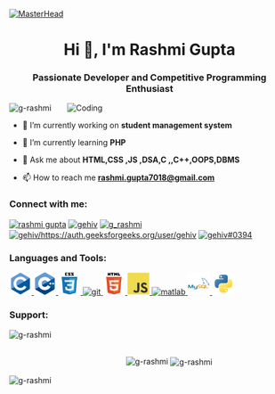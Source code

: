 [![MasterHead](https://media.licdn.com/dms/image/D563DAQFIJGy_J4EvYA/image-scale_191_1128/0/1666883668428?e=1675425600&v=beta&t=q5S0E-n5z-gDvzZPdOvK7oorksu-JESWk3DdbbvU2ss)](https://codegrills.in)

<h1 align="center">Hi 👋, I'm Rashmi Gupta</h1>
<h3 align="center">Passionate Developer and Competitive Programming Enthusiast</h3> 
<img align="right" alt="Coding" width="400" src="https://media2.giphy.com/media/RbDKaczqWovIugyJmW/giphy.gif">

<p align="left"> <img src="https://komarev.com/ghpvc/?username=g-rashmi&label=Profile%20views&color=0e75b6&style=flat" alt="g-rashmi" /> </p>

- 🔭 I’m currently working on **student management system**

- 🌱 I’m currently learning **PHP**

- 💬 Ask me about **HTML,CSS ,JS ,DSA,C ,,C++,OOPS,DBMS**

- 📫 How to reach me **rashmi.gupta7018@gmail.com**

<h3 align="left">Connect with me:</h3>
<p align="left">
<a href="https://linkedin.com/in/rashmi gupta" target="blank"><img align="center" src="https://raw.githubusercontent.com/rahuldkjain/github-profile-readme-generator/master/src/images/icons/Social/linked-in-alt.svg" alt="rashmi gupta" height="30" width="40" /></a>
<a href="https://www.codechef.com/users/gehiv" target="blank"><img align="center" src="https://cdn.jsdelivr.net/npm/simple-icons@3.1.0/icons/codechef.svg" alt="gehiv" height="30" width="40" /></a>
<a href="https://www.leetcode.com/g_rashmi" target="blank"><img align="center" src="https://raw.githubusercontent.com/rahuldkjain/github-profile-readme-generator/master/src/images/icons/Social/leet-code.svg" alt="g_rashmi" height="30" width="40" /> </a>
<a href="https://auth.geeksforgeeks.org/user/gehiv/https://auth.geeksforgeeks.org/user/gehiv" target="blank"><img align="center" src="https://raw.githubusercontent.com/rahuldkjain/github-profile-readme-generator/master/src/images/icons/Social/geeks-for-geeks.svg" alt="gehiv/https://auth.geeksforgeeks.org/user/gehiv" height="30" width="40" /></a>
<a href="https://discord.gg/gehiv#0394" target="blank"><img align="center" src="https://raw.githubusercontent.com/rahuldkjain/github-profile-readme-generator/master/src/images/icons/Social/discord.svg" alt="gehiv#0394" height="30" width="40" /></a>
</p>

<h3 align="left">Languages and Tools:</h3>
<p align="left"> <a href="https://www.cprogramming.com/" target="_blank" rel="noreferrer"> <img src="https://raw.githubusercontent.com/devicons/devicon/master/icons/c/c-original.svg" alt="c" width="40" height="40"/> </a> <a href="https://www.w3schools.com/cpp/" target="_blank" rel="noreferrer"> <img src="https://raw.githubusercontent.com/devicons/devicon/master/icons/cplusplus/cplusplus-original.svg" alt="cplusplus" width="40" height="40"/> </a> <a href="https://www.w3schools.com/css/" target="_blank" rel="noreferrer"> <img src="https://raw.githubusercontent.com/devicons/devicon/master/icons/css3/css3-original-wordmark.svg" alt="css3" width="40" height="40"/> </a> <a href="https://git-scm.com/" target="_blank" rel="noreferrer"> <img src="https://www.vectorlogo.zone/logos/git-scm/git-scm-icon.svg" alt="git" width="40" height="40"/> </a> <a href="https://www.w3.org/html/" target="_blank" rel="noreferrer"> <img src="https://raw.githubusercontent.com/devicons/devicon/master/icons/html5/html5-original-wordmark.svg" alt="html5" width="40" height="40"/> </a> <a href="https://developer.mozilla.org/en-US/docs/Web/JavaScript" target="_blank" rel="noreferrer"> <img src="https://raw.githubusercontent.com/devicons/devicon/master/icons/javascript/javascript-original.svg" alt="javascript" width="40" height="40"/> </a> <a href="https://www.mathworks.com/" target="_blank" rel="noreferrer"> <img src="https://upload.wikimedia.org/wikipedia/commons/2/21/Matlab_Logo.png" alt="matlab" width="40" height="40"/> </a> <a href="https://www.mysql.com/" target="_blank" rel="noreferrer"> <img src="https://raw.githubusercontent.com/devicons/devicon/master/icons/mysql/mysql-original-wordmark.svg" alt="mysql" width="40" height="40"/> </a> <a href="https://www.python.org" target="_blank" rel="noreferrer"> <img src="https://raw.githubusercontent.com/devicons/devicon/master/icons/python/python-original.svg" alt="python" width="40" height="40"/> </a> </p>

<h3 align="left">Support:</h3>
<p><a href="https://www.buymeacoffee.com/g-rashmi"> <img align="left" src="https://cdn.buymeacoffee.com/buttons/v2/default-yellow.png" height="50" width="210" alt="g-rashmi" /></a></p><br><br>

<p><img align="left" src="https://github-readme-stats.vercel.app/api/top-langs?username=g-rashmi&show_icons=true&locale=en&layout=compact" alt="g-rashmi" /></p>

<p>&nbsp;<img align="center" src="https://github-readme-stats.vercel.app/api?username=g-rashmi&show_icons=true&locale=en" alt="g-rashmi" /></p>

<p><img align="center" src="https://github-readme-streak-stats.herokuapp.com/?user=g-rashmi&" alt="g-rashmi" /></p>
